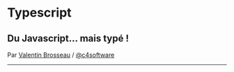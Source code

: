 # Typescript

## Du Javascript… mais typé !

Par [Valentin Brosseau](https://github.com/c4software) / [@c4software](http://twitter.com/c4software)

---

